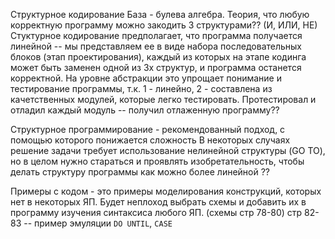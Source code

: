 Структурное кодирование
База - булева алгебра. Теория, что любую корректную программу можно закодить 3 структурами?? (И, ИЛИ, НЕ)
Стуктурное кодирование предполагает, что программа получается линейной -- мы представляем ее в виде набора последовательных блоков (этап проектирования), каждый из которых на этапе кодинга может быть заменен одной из 3х структур, и программа останется корректной.
На уровне абстракции это упрощает понимание и тестирование программы, т.к. 1 - линейно, 2 - составлена из качетственных модулей, которые легко тестировать.
Протестировал и отладил каждый модуль -- получил отлаженную программу??

Структурное программирование - рекомендованный подход, с помощью которого понижается сложность
В некоторых случаях решение задачи требует использование нелинейной структуры (GO TO), но в целом нужно стараться и проявлять изобретательность, чтобы делать структуру программы как можно более линейной ??


Примеры с кодом - это примеры моделирования конструкций, которых нет в некоторых ЯП.
Будет неплоход выбрать схемы и добавить их в программу изучения синтаксиса любого ЯП. (схемы стр 78-80)
стр 82-83 -- пример эмуляции `DO UNTIL`, `CASE`
